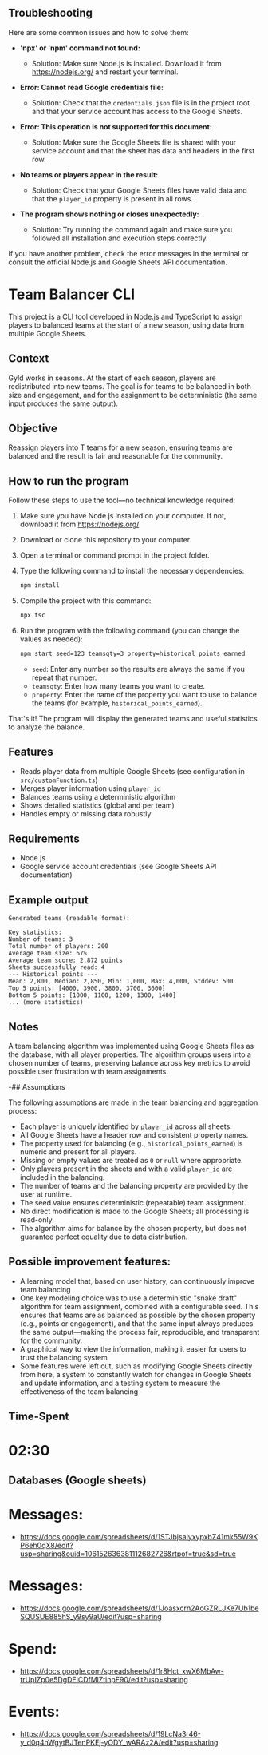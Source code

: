 
## Troubleshooting

Here are some common issues and how to solve them:

- **'npx' or 'npm' command not found:**
   - Solution: Make sure Node.js is installed. Download it from https://nodejs.org/ and restart your terminal.

- **Error: Cannot read Google credentials file:**
   - Solution: Check that the `credentials.json` file is in the project root and that your service account has access to the Google Sheets.

- **Error: This operation is not supported for this document:**
   - Solution: Make sure the Google Sheets file is shared with your service account and that the sheet has data and headers in the first row.

- **No teams or players appear in the result:**
   - Solution: Check that your Google Sheets files have valid data and that the `player_id` property is present in all rows.

- **The program shows nothing or closes unexpectedly:**
   - Solution: Try running the command again and make sure you followed all installation and execution steps correctly.

If you have another problem, check the error messages in the terminal or consult the official Node.js and Google Sheets API documentation.



# Team Balancer CLI

This project is a CLI tool developed in Node.js and TypeScript to assign players to balanced teams at the start of a new season, using data from multiple Google Sheets.

## Context

Gyld works in seasons. At the start of each season, players are redistributed into new teams. The goal is for teams to be balanced in both size and engagement, and for the assignment to be deterministic (the same input produces the same output).

## Objective

Reassign players into T teams for a new season, ensuring teams are balanced and the result is fair and reasonable for the community.

## How to run the program

Follow these steps to use the tool—no technical knowledge required:

1. Make sure you have Node.js installed on your computer. If not, download it from https://nodejs.org/

2. Download or clone this repository to your computer.

3. Open a terminal or command prompt in the project folder.

4. Type the following command to install the necessary dependencies:
   ```sh
   npm install
   ```

5. Compile the project with this command:
   ```sh
   npx tsc
   ```

6. Run the program with the following command (you can change the values as needed):
   ```sh
   npm start seed=123 teamsqty=3 property=historical_points_earned
   ```
   - `seed`: Enter any number so the results are always the same if you repeat that number.
   - `teamsqty`: Enter how many teams you want to create.
   - `property`: Enter the name of the property you want to use to balance the teams (for example, `historical_points_earned`).

That's it! The program will display the generated teams and useful statistics to analyze the balance.


## Features

- Reads player data from multiple Google Sheets (see configuration in `src/customFunction.ts`)
- Merges player information using `player_id`
- Balances teams using a deterministic algorithm
- Shows detailed statistics (global and per team)
- Handles empty or missing data robustly

## Requirements

- Node.js
- Google service account credentials (see Google Sheets API documentation)

## Example output

```
Generated teams (readable format):

Key statistics:
Number of teams: 3
Total number of players: 200
Average team size: 67%
Average team score: 2,872 points
Sheets successfully read: 4
--- Historical points ---
Mean: 2,800, Median: 2,850, Min: 1,000, Max: 4,000, Stddev: 500
Top 5 points: [4000, 3900, 3800, 3700, 3600]
Bottom 5 points: [1000, 1100, 1200, 1300, 1400]
... (more statistics)
```



## Notes
A team balancing algorithm was implemented using Google Sheets files as the database, with all player properties. The algorithm groups users into a chosen number of teams, preserving balance across key metrics to avoid possible user frustration with team assignments.

-## Assumptions

The following assumptions are made in the team balancing and aggregation process:

- Each player is uniquely identified by `player_id` across all sheets.
- All Google Sheets have a header row and consistent property names.
- The property used for balancing (e.g., `historical_points_earned`) is numeric and present for all players.
- Missing or empty values are treated as `0` or `null` where appropriate.
- Only players present in the sheets and with a valid `player_id` are included in the balancing.
- The number of teams and the balancing property are provided by the user at runtime.
- The seed value ensures deterministic (repeatable) team assignment.
- No direct modification is made to the Google Sheets; all processing is read-only.
- The algorithm aims for balance by the chosen property, but does not guarantee perfect equality due to data distribution.

## Possible improvement features:
- A learning model that, based on user history, can continuously improve team balancing
- One key modeling choice was to use a deterministic "snake draft" algorithm for team assignment, combined with a configurable seed. This ensures that teams are as balanced as possible by the chosen property (e.g., points or engagement), and that the same input always produces the same output—making the process fair, reproducible, and transparent for the community.
- A graphical way to view the information, making it easier for users to trust the balancing system
- Some features were left out, such as modifying Google Sheets directly from here, a system to constantly watch for changes in Google Sheets and update information, and a testing system to measure the effectiveness of the team balancing

## Time-Spent
# 02:30

## Databases (Google sheets)
# Messages: 
- https://docs.google.com/spreadsheets/d/1STJbjsaIyxypxbZ41mk55W9KP6eh0qX8/edit?usp=sharing&ouid=106152636381112682726&rtpof=true&sd=true
# Messages: 
- https://docs.google.com/spreadsheets/d/1Joasxcrn2AoGZRLJKe7Ub1beSQUSUE885hS_y9sy9aU/edit?usp=sharing
# Spend: 
- https://docs.google.com/spreadsheets/d/1r8Hct_xwX6MbAw-trUpIZp0e5DgDEiCDfMlZtinpF90/edit?usp=sharing
# Events: 
- https://docs.google.com/spreadsheets/d/19LcNa3r46-y_d0q4hWgytBJTenPKEj-yODY_wARAz2A/edit?usp=sharing